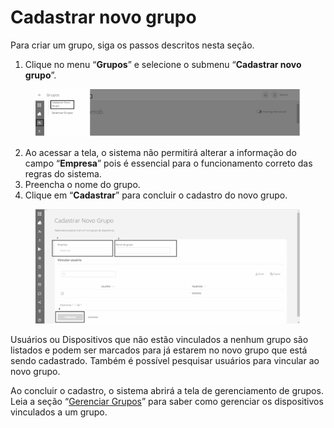 # Cadastrar novo grupo

Para criar um grupo, siga os passos descritos nesta seção.

1. Clique no menu “**Grupos**” e selecione o submenu “**Cadastrar novo grupo**”.

<figure><img src="../../.gitbook/assets/image (2) (1).png" alt=""><figcaption></figcaption></figure>

2. Ao acessar a tela, o sistema não permitirá alterar a informação do campo “**Empresa**” pois é essencial para o funcionamento correto das regras do sistema.
3. Preencha o nome do grupo.
4. Clique em “**Cadastrar**” para concluir o cadastro do novo grupo.

<figure><img src="../../.gitbook/assets/image (3) (1).png" alt=""><figcaption></figcaption></figure>

Usuários ou Dispositivos que não estão vinculados a nenhum grupo são listados e podem ser marcados para já estarem no novo grupo que está sendo cadastrado. Também é possível pesquisar usuários para vincular ao novo grupo.

Ao concluir o cadastro, o sistema abrirá a tela de gerenciamento de grupos. Leia a seção “[Gerenciar Grupos](broken-reference)” para saber como gerenciar os dispositivos vinculados a um grupo.
